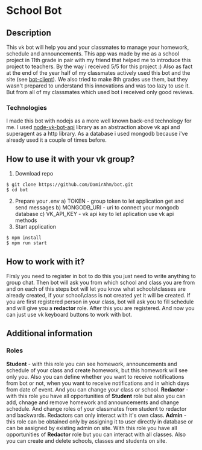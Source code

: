 # School Bot

## Description

This vk bot will help you and your classmates to manage your homework, schedule and announcements.
This app was made by me as a school project in 11th grade in pair with my friend that helped me to introduce this project to teachers. By the way i received 5/5 for this project :)
Also as fact at the end of the year half of my classmates actively used this bot and the site (see [bot-client](https://github.com/damirahm/bot-client)). We also tried to make 8th grades use them, but they wasn't prepared to understand this innovations and was too lazy to use it.
But from all of my classmates which used bot i received only good reviews.

### Technologies

I made this bot with nodejs as a more well known back-end technology for me. I used [node-vk-bot-api](<(https://github.com/node-vk-bot-api/node-vk-bot-api)>) library as an abstraction above vk api and superagent as a http library. As a database i used mongodb because i've already used it a couple of times before.

## How to use it with your vk group?

1. Download repo

```shell
$ git clone https://github.com/DamirAhm/bot.git
$ cd bot
```

2. Prepare your .env
   a) TOKEN - group token to let application get and send messages
   b) MONGODB_URI - uri to connect your mongodb database
   c) VK_API_KEY - vk api key to let aplication use vk api methods
3. Start application

```shell
$ npm install
$ npm run start

```

## How to work with it?

Firsly you need to register in bot to do this you just need to write anything to group chat. Then bot will ask you from which school and class you are from and on each of this steps bot will let you know what schools\classes are already created, if your school\class is not created yet it will be created. If you are first registered person in your class, bot will ask you to fill schedule and will give you a **redactor** role. After this you are registered. And now you can just use vk keyboard buttons to work with bot.

## Additional information

### Roles

**Student** - with this role you can see homework, announcements and schedule of your class and create homework, but this homework will see only you. Also you can define whether you want to receive notifications from bot or not, when you want to receive notifications and in which days from date of event. And you can change your class or school.
**Redactor** - with this role you have all opportunities of **Student** role but also you can add, chnage and remove homework and announcements and change schedule. And change roles of your classmates from student to redactor and backwards. Redactors can only interact with it's own class.
**Admin** - this role can be obtained only by assigning it to user directly in database or can be assigned by existing admin on site. With this role you have all opportunities of **Redactor** role but you can interact with all classes. Also you can create and delete schools, classes and students on site.
